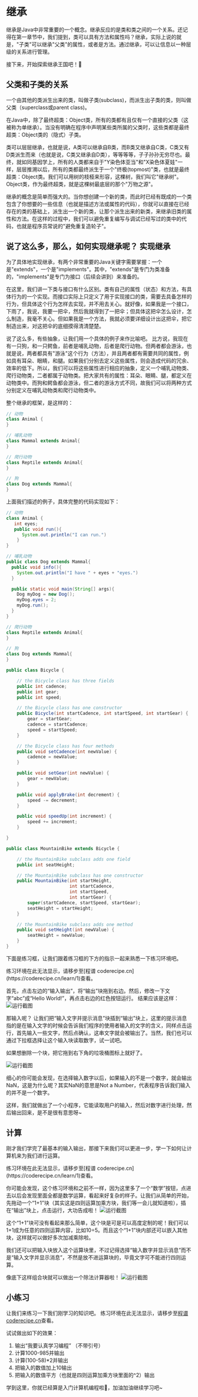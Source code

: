 继承
======
继承是Java中非常重要的一个概念。继承反应的是类和类之间的一个关系。还记得在第一章节中，我们提到，类可以具有方法和属性吗？继承，实际上说的就是，"子类"可以继承"父类"的属性，或者是方法。通过继承，可以让信息以一种层级的关系进行管理。

接下来，开始探索继承王国吧！💖

父类和子类的关系
------
一个由其他的类派生出来的类，叫做子类(subclass)，而派生出子类的类，则叫做父类（superclass或parent class)。

在Java中，除了最终超类：Object类，所有的类都有且仅有一个直接的父类（这被称为单继承）。当没有明确在程序中声明某些类所属的父类时，这些类都是最终超类：Object类的（隐式）子类。

类可以层层继承，也就是说，A类可以继承自B类，而B类又继承自C类，C类又有D类派生而来（也就是说，C类又继承自D类），等等等等，子子孙孙无穷尽也。最终，就如同基因学上，所有的人类都来自于"Y染色体亚当"和"X染色体夏娃"一样，层层推溯以后，所有的类都最终派生于一个"终极(topmost)"类，也就是最终超类：Object类。我们可以用树的枝桠来形容，这棵树，我们叫它"继承树"。Object类，作为最终超类，就是这棵树最底层的那个"万物之源"。

继承的概念是简单而强大的。当你想创建一个新的类，而此时已经有既成的一个类包含了你想要的一些信息（也就是描述方法或属性的代码），你就可以直接在已经存在的类的基础上，派生出一个新的类，让那个派生出来的新类，来继承旧类的属性和方法。在这样的过程中，我们可以避免重复编写与调试已经写过的类中的代码，也就是程序员常说的"避免重复造轮子"。

说了这么多，那么，如何实现继承呢？
实现继承
------
为了具体地实现继承，有两个非常重要的Java关键字需要掌握：一个是"extends"，一个是"implements"。其中，"extends"是专门为类准备的，"implements"是专门为接口（后续会讲到）来准备的。

在这里，我们讲一下类与接口有什么区别。类有自己的属性（状态）和方法，有具体行为的一个实现。而接口实际上只定义了用于实现接口的类，需要去具备怎样的行为，但具体这个行为怎样去实现，并不用去关心。就好像，如果我是一个接口，下雨了，我说，我要一把伞，然后我就得到了一把伞；但具体这把伞怎么设计，怎么制造，我毫不关心。但如果我是一个方法，我就必须要详细设计出这把伞，把它制造出来，对这把伞的底细摸得清清楚楚。

说了这么多，有些抽象，让我们用一个具体的例子来作比喻吧。
比方说，我现在有一只狗，和一只鳄鱼，前者是哺乳动物，后者是爬行动物。但两者都会游泳，也就是说，两者都具有"游泳"这个行为（方法），并且两者都有需要共同的属性，例如具有耳朵、眼睛，和腿。如果我们分别去定义这些属性，则会造成代码的冗余、效率的低下。所以，我们可以将这些属性进行相应的抽象，定义一个哺乳动物类、爬行动物类，二者都属于动物类。把大家共有的属性：耳朵、眼睛、腿，都定义在动物类中。而狗和鳄鱼都会游泳，但二者的游泳方式不同，故我们可以将两种方式分别定义在哺乳动物类和爬行动物类中。

整个继承的框架，是这样的：
```Java
// 动物
class Animal {
}

// 哺乳动物
class Mammal extends Animal{
}

// 爬行动物
class Reptile extends Animal{
}

// 狗
class Dog extends Mammal{
}
```
上面我们描述的例子，具体完整的代码实现如下：
```Java
// 动物
class Animal {
   int eyes;
   public void run(){
      System.out.println("I can run.")
    }
}

// 哺乳动物
public class Dog extends Mammal{
  public void info(){
    System.out.println("I have " + eyes + "eyes.")
  }

  public static void main(String[] args){
    Dog myDog = new Dog();
    myDog.eyes = 2;
    myDog.run();
  }
}

// 爬行动物
class Reptile extends Animal{
}

// 狗
class Dog extends Mammal{
}
```
```java
public class Bicycle {

    // the Bicycle class has three fields
    public int cadence;
    public int gear;
    public int speed;

    // the Bicycle class has one constructor
    public Bicycle(int startCadence, int startSpeed, int startGear) {
        gear = startGear;
        cadence = startCadence;
        speed = startSpeed;
    }

    // the Bicycle class has four methods
    public void setCadence(int newValue) {
        cadence = newValue;
    }

    public void setGear(int newValue) {
        gear = newValue;
    }

    public void applyBrake(int decrement) {
        speed -= decrement;
    }

    public void speedUp(int increment) {
        speed += increment;
    }

}
```
```Java
public class MountainBike extends Bicycle {

    // the MountainBike subclass adds one field
    public int seatHeight;

    // the MountainBike subclass has one constructor
    public MountainBike(int startHeight,
                        int startCadence,
                        int startSpeed,
                        int startGear) {
        super(startCadence, startSpeed, startGear);
        seatHeight = startHeight;
    }   

    // the MountainBike subclass adds one method
    public void setHeight(int newValue) {
        seatHeight = newValue;
    }   
}
```
下面是练习框，让我们跟着练习框的下方的指示一起来熟悉一下练习环境吧。

<lab lang="blocks" parameters="logic=false&math=false&loops=false&lists=false&color=false&variables=false&functions=false&text=false&name=chapter1lab1">
  <notice>练习环境在此无法显示，请移步至[程谱 coderecipe.cn](https://coderecipe.cn/learn/1)查看。</notice>
</lab>

首先，点击左边的“输入输出”，将“输出”块拖到右边。然后，修改一下文字“abc”成“Hello World!”，再点击右边的红色按钮运行。
结果应该是这样：
![运行截图](Pic2.png)

那输入呢？ 让我们把“输入文字并提示消息”块插到“输出”块上，这里的提示消息指的是在输入文字的时候会告诉我们程序的使用者输入的文字的含义，同样点击运行，首先输入一些文字，然后点确认，这串文字就会被输出了。当然，我们也可以通过下拉框选择让这个输入块读取数字，试一试吧。

如果想删除一个块，把它拖到右下角的垃圾桶图标上就好了。

![运行截图](Pic3.png)

细心的你可能会发现，在选择输入数字以后，如果输入的不是一个数字，就会输出NaN，这是为什么呢？其实NaN的意思是Not a Number，代表程序告诉我们输入的并不是一个数字。

这样，我们就做出了一个小程序，它能读取用户的输入，然后对数字进行处理，然后输出回来，是不是很有意思呀~

计算
------
刚才我们学完了最基本的输入输出，那接下来我们可以更进一步，学一下如何让计算机来为我们进行运算。

<lab lang="blocks" parameters="logic=false&loops=false&lists=false&color=false&variables=false&functions=false&text=false&name=chapter1lab2">
  <notice>练习环境在此无法显示，请移步至[程谱 coderecipe.cn](https://coderecipe.cn/learn/1)查看。</notice>
</lab>

你可能会发现，这个练习环境和之前不一样，因为这里多了一个“数学”按钮，点进去以后会发现里面全都是数学运算，看起来好复杂的样子。让我们从简单的开始，先拖动一个“1+1”块（其实这是四则运算加乘方块，我们等一会儿就知道啦），插在“输出”块上，点击运行，大功告成啦！
![运行截图](Pic4.png)

这个“1+1”块可没有看起来那么简单，这个块是可是可以高度定制的呢！我们可以1+1成为任意的四则运算内容，比如10÷5。而且这个“1+1”块内部还可以嵌入其他块，这样就可以做好多次加减乘除啦。

我们还可以把输入块放入这个运算块里，不过记得选择“输入数字并显示消息”而不是“输入文字并显示消息”，不然是放不进运算块的，毕竟文字可不能进行四则运算。

像底下这样组合块就可以做出一个除法计算器啦！
![运行截图](Pic5.png)

小练习
------
让我们来练习一下我们刚学习的知识吧。
<lab lang="blocks" parameters="logic=false&loops=false&lists=false&color=false&variables=false&functions=false&text=false&name=chapter1lab3">
  <notice>练习环境在此无法显示，请移步至[程谱 coderecipe.cn](https://coderecipe.cn/learn/1)查看。</notice>
</lab>

试试做出如下的效果：

1. 输出“我要认真学习编程” （不带引号）
2. 计算1000-985并输出
3. 计算(100-58)\*2并输出
4. 把输入的数值加上10输出
5. 把输入的数值平方（也就是四则运算加乘方块里面的^2）输出

学到这里，你就已经算是入门计算机编程啦👏，加油加油继续学习吧~

